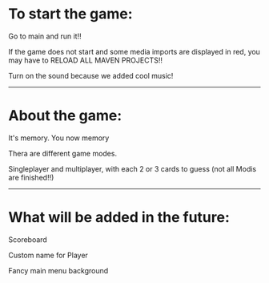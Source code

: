 To start the game:
=
Go to main and run it!!

If the game does not start and some media imports are displayed in red,
you may have to RELOAD ALL MAVEN PROJECTS!!

Turn on the sound because we added cool music!
**************************
About the game:
=
It's memory. You now memory

Thera are different game modes.

Singleplayer and multiplayer, with each 2 or 3 cards to guess (not all Modis are finished!!)

**************************
What will be added in the future:
=
Scoreboard

Custom name for Player

Fancy main menu background
